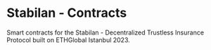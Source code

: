# Stabilan - Contracts

Smart contracts for the Stabilan - Decentralized Trustless Insurance Protocol built on ETHGlobal Istanbul 2023.